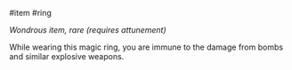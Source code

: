  #item #ring 

*Wondrous item, rare (requires attunement)*

While wearing this magic ring, you are immune to the damage from bombs and similar explosive weapons.
